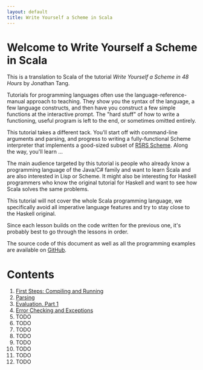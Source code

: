 ```yaml
---
layout: default
title: Write Yourself a Scheme in Scala
---
```



# Welcome to Write Yourself a Scheme in Scala

This is a translation to Scala of the tutorial <em>Write Yourself a Scheme in 48
Hours</em> by Jonathan Tang.

Tutorials for programming languages often use the language-reference-manual
approach to teaching. They show you the syntax of the language, a few language
constructs, and then have you construct a few simple functions at the
interactive prompt. The "hard stuff" of how to write a functioning, useful
program is left to the end, or sometimes omitted entirely.

This tutorial takes a different tack. You'll start off with command-line
arguments and parsing, and progress to writing a fully-functional Scheme
interpreter that implements a good-sized subset of [R5RS
Scheme](http://www.schemers.org/Documents/Standards/R5RS/HTML/). Along the way,
you'll learn ...

The main audience targeted by this tutorial is people who already know a
programming language of the Java/C# family and want to learn Scala and are also
interested in Lisp or Scheme. It might also be interesting for Haskell
programmers who know the original tutorial for Haskell and want to see how Scala
solves the same problems.

This tutorial will not cover the whole Scala programming language, we
specifically avoid all imperative language features and try to stay close to the
Haskell original.

Since each lesson builds on the code written for the previous one, it's probably
best to go through the lessons in order.

The source code of this document as well as all the programming examples are
available on
[GitHub](https://github.com/misto/Write-Yourself-a-Scheme-in-Scala).

# Contents

1. [First Steps: Compiling and Running](1_first_steps.html)
1. [Parsing](2_parsing.html)
1. [Evaluation, Part 1](3_evaluation_1.html)
1. [Error Checking and Exceptions](4_error_checking_and_exceptions.html)
1. TODO
1. TODO
1. TODO
1. TODO
1. TODO
1. TODO
1. TODO
1. TODO
